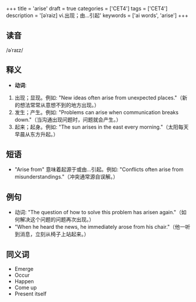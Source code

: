 +++
title = 'arise'
draft = true
categories = ['CET4']
tags = ['CET4']
description = '[əˈraiz] vi.出现；由…引起'
keywords = ['ai words', 'arise']
+++

## 读音
/əˈraɪz/

## 释义
- **动词**:
1. 出现；显现。例如: "New ideas often arise from unexpected places."（新的想法常常从意想不到的地方出现。）
2. 发生；产生。例如: "Problems can arise when communication breaks down."（当沟通出现问题时，问题就会产生。）
3. 起来；起身。例如: "The sun arises in the east every morning."（太阳每天早晨从东方升起。）

## 短语
- "Arise from" 意味着起源于或由...引起。例如: "Conflicts often arise from misunderstandings."（冲突通常源自误解。）

## 例句
- 动词: "The question of how to solve this problem has arisen again."（如何解决这个问题的问题再次出现。）
- "When he heard the news, he immediately arose from his chair."（他一听到消息，立刻从椅子上站起来。）

## 同义词
- Emerge
- Occur
- Happen
- Come up
- Present itself
